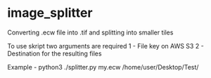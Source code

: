 # image_splitter
Converting .ecw file into .tif and splitting into smaller tiles


To use skript two arguments are required
1 - File key on AWS S3
2 - Destination for the resulting files

Example - python3 ./splitter.py my.ecw /home/user/Desktop/Test/

